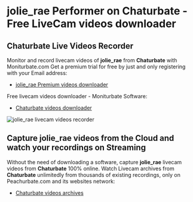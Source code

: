 # jolie_rae Performer on Chaturbate - Free LiveCam videos downloader

## Chaturbate Live Videos Recorder

Monitor and record livecam videos of **jolie_rae** from **Chaturbate** with Moniturbate.com
Get a premium trial for free by just and only registering with your Email address:
* [jolie_rae Premium videos downloader](https://moniturbate.com/request-demo-licence-key.html)

Free livecam videos downloader - Moniturbate Software:
* [Chaturbate videos downloader](https://moniturbate.com/moniturbate-download-software.html)

![jolie_rae livecam videos recorder](https://peachurnet.com/templates/moniturbate-software.png)


## Capture jolie_rae videos from the Cloud and watch your recordings on Streaming

Without the need of downloading a software, capture **jolie_rae** livecam videos from **Chaturbate** 100% online.
Watch Livecam archives from **Chaturbate** unlimitedly from thousands of existing recordings, only on Peachurbate.com and its websites network:
* [Chaturbate videos archives](https://peachurnet.com/)